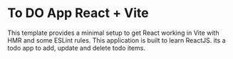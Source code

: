 # To DO App React + Vite

This template provides a minimal setup to get React working in Vite with HMR and some ESLint rules.
This application is built to learn ReactJS. its a todo app to add, update and delete todo items.
